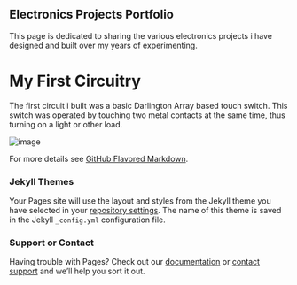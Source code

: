 ## Electronics Projects Portfolio

This page is dedicated to sharing the various electronics projects i have designed and built over my years of experimenting.

# My First Circuitry #

The first circuit i built was a basic Darlington Array based touch switch. This switch was operated by touching two metal contacts at the same time, thus turning on a light or other load.




















![image](https://user-images.githubusercontent.com/52514038/67626714-40aabe00-f804-11e9-8c04-7e01b7ea8ee3.jpg)


For more details see [GitHub Flavored Markdown](https://guides.github.com/features/mastering-markdown/).

### Jekyll Themes

Your Pages site will use the layout and styles from the Jekyll theme you have selected in your [repository settings](https://github.com/JRiehl728/ElectronicsProjects/settings). The name of this theme is saved in the Jekyll `_config.yml` configuration file.

### Support or Contact

Having trouble with Pages? Check out our [documentation](https://help.github.com/categories/github-pages-basics/) or [contact support](https://github.com/contact) and we’ll help you sort it out.
